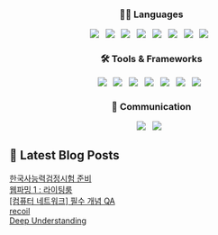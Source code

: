 <h3 align="center"><b>🧑‍💻 Languages</b></h3>
<p align="center">
  <img src="https://img.shields.io/badge/HTML5-E34F26?style=flat-square&logo=HTML5&logoColor=white"/> &nbsp
  <img src="https://img.shields.io/badge/CSS3-1572B6?style=flat-square&logo=CSS3&logoColor=white"/> &nbsp
  <img src="https://img.shields.io/badge/JavaScript-F7DF1E?style=flat-square&logo=JavaScript&logoColor=white"/> &nbsp
  <img src="https://img.shields.io/badge/TypeScript-3178C6?style=flat-square&logo=TypeScript&logoColor=white"/> &nbsp
  <img src="https://img.shields.io/badge/Dart-0175C2?style=flat&logo=Dart&logoColor=white"/> &nbsp
  <img src="https://img.shields.io/badge/Python-3776AB?style=flat-square&logo=Python&logoColor=white"/> &nbsp
  <img src="https://img.shields.io/badge/C++-00599C?style=flat&logo=C++&logoColor=white"/> &nbsp
  <img src="https://img.shields.io/badge/C-A8B9CC?style=flat&logo=C&logoColor=white"/> &nbsp
</p>

<h3 align="center"><b>🛠 Tools & Frameworks</b></h3>
<p align="center">
  <img src="https://img.shields.io/badge/Node.js-339933?style=flat-square&logo=Node.js&logoColor=white"/> &nbsp
  <img src="https://img.shields.io/badge/Flutter-02569B?style=flat&logo=Flutter&logoColor=white"/> &nbsp
  <img src="https://img.shields.io/badge/Git-F05032?style=flat-square&logo=Git&logoColor=white"/> &nbsp
  <img src="https://img.shields.io/badge/VSCode-007ACC?style=flat-square&logo=VisualStudioCode&logoColor=white"/> &nbsp
  <img src="https://img.shields.io/badge/Firebase-FFCA28?style=flat-square&logo=Firebase&logoColor=black"/> &nbsp
  <img src="https://img.shields.io/badge/Vercel-000000?style=flat-square&logo=Vercel&logoColor=white"/> &nbsp
  <img src="https://img.shields.io/badge/Netlify-00C7B7?style=flat-square&logo=Netlify&logoColor=white"/> &nbsp
</p>

<h3 align="center"><b>💬 Communication</b></h3>
<p align="center">
  <img src="https://img.shields.io/badge/Slack-4A154B?style=flat-square&logo=Slack&logoColor=white"/> &nbsp
  <img src="https://img.shields.io/badge/Figma-F24E1E?style=flat-square&logo=Figma&logoColor=white"/> &nbsp
</p>



## 📕 Latest Blog Posts

<a href="https://thisissolmi.tistory.com/193">한국사능력검정시험 준비</a></br><a href="https://thisissolmi.tistory.com/192">웹파밍 1 : 라이팅룸</a></br><a href="https://thisissolmi.tistory.com/191">[컴퓨터 네트워크] 필수 개념 QA</a></br><a href="https://thisissolmi.tistory.com/190">recoil</a></br><a href="https://thisissolmi.tistory.com/189">Deep Understanding</a></br>
